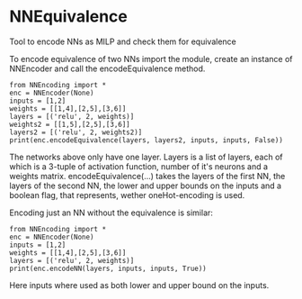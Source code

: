 # NNEquivalence
Tool to encode NNs as MILP and check them for equivalence

To encode equivalence of two NNs import the module, create an instance of NNEncoder and call the encodeEquivalence method.

~~~~
from NNEncoding import *
enc = NNEncoder(None)
inputs = [1,2]
weights = [[1,4],[2,5],[3,6]]
layers = [('relu', 2, weights)]
weights2 = [[1,5],[2,5],[3,6]]
layers2 = [('relu', 2, weights2)]
print(enc.encodeEquivalence(layers, layers2, inputs, inputs, False))
~~~~

The networks above only have one layer. 
Layers is a list of layers, each of which is a 3-tuple of activation function, number of it's neurons and a weights matrix.
encodeEquivalence(...) takes the layers of the first NN, the layers of the second NN, the lower and upper bounds on the inputs
and a boolean flag, that represents, wether oneHot-encoding is used.

Encoding just an NN without the equivalence is similar:

~~~~
from NNEncoding import *
enc = NNEncoder(None)
inputs = [1,2]
weights = [[1,4],[2,5],[3,6]]
layers = [('relu', 2, weights)]
print(enc.encodeNN(layers, inputs, inputs, True))
~~~~

Here inputs where used as both lower and upper bound on the inputs.
